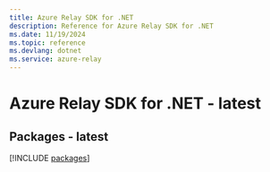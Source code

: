 ```yaml
---
title: Azure Relay SDK for .NET
description: Reference for Azure Relay SDK for .NET
ms.date: 11/19/2024
ms.topic: reference
ms.devlang: dotnet
ms.service: azure-relay
---
```

# Azure Relay SDK for .NET - latest
## Packages - latest
[!INCLUDE [packages](relay-index.md)]